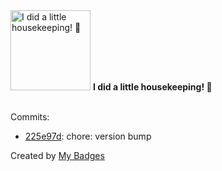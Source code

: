 <img src="https://github.com/my-badges/my-badges/blob/master/src/all-badges/chore-commit/chore-commit.png?raw=true" alt="I did a little housekeeping! 🧹" title="I did a little housekeeping! 🧹" width="128">
<strong>I did a little housekeeping! 🧹</strong>
<br><br>

Commits:

- <a href="https://github.com/RRZE-Webteam/FAU-Studium/commit/225e97d8c69e5e45004d0aea87d2a019dcb2c4a9">225e97d</a>: chore: version bump


Created by <a href="https://github.com/my-badges/my-badges">My Badges</a>